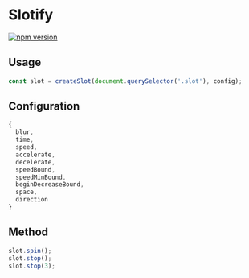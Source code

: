 # Slotify
[![npm version](https://img.shields.io/npm/v/slotify.svg?style=flat-square)](https://www.npmjs.com/package/slotify)
## Usage
```javascript
const slot = createSlot(document.querySelector('.slot'), config);
```

## Configuration
```javascript
{
  blur,
  time,
  speed,
  accelerate,
  decelerate,
  speedBound,
  speedMinBound,
  beginDecreaseBound,
  space,
  direction
}
```
## Method
```javascript
slot.spin();
slot.stop();
slot.stop(3);
```
